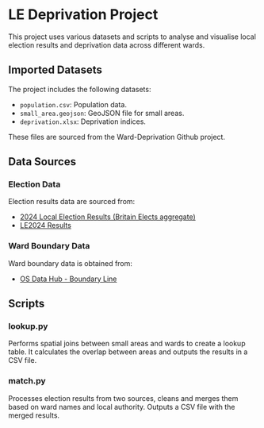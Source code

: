 # LE Deprivation Project

This project uses various datasets and scripts to analyse and visualise local election results and deprivation data across different wards.

## Imported Datasets

The project includes the following datasets:

-   `population.csv`: Population data.
-   `small_area.geojson`: GeoJSON file for small areas.
-   `deprivation.xlsx`: Deprivation indices.

These files are sourced from the Ward-Deprivation Github project.

## Data Sources

### Election Data

Election results data are sourced from:

-   [2024 Local Election Results (Britain Elects aggregate)](https://docs.google.com/spreadsheets/d/1ykzMwrloKCk3NmZAeWV1AaQAP22WtczfqxI2sq_VD2c/edit#gid=0)
-   [LE2024 Results](https://docs.google.com/spreadsheets/d/1iKB61smRmRaOQS6hEB8p15xQYFBlg87z6KcB4C0MYWk/edit#gid=0)

### Ward Boundary Data

Ward boundary data is obtained from:

-   [OS Data Hub - Boundary Line](https://osdatahub.os.uk/downloads/open/BoundaryLine)

## Scripts

### lookup.py

Performs spatial joins between small areas and wards to create a lookup table. It calculates the overlap between areas and outputs the results in a CSV file.

### match.py

Processes election results from two sources, cleans and merges them based on ward names and local authority. Outputs a CSV file with the merged results.
